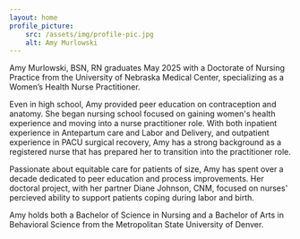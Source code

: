 ```yaml
---
layout: home
profile_picture:
    src: /assets/img/profile-pic.jpg
    alt: Amy Murlowski
---
```

Amy Murlowski, BSN, RN graduates May 2025 with a Doctorate of Nursing Practice from the University of Nebraska Medical Center, specializing as a Women’s Health Nurse Practitioner. 

Even in high school, Amy provided peer education on contraception and anatomy. She began nursing school focused on gaining women's health experience and moving into a nurse practitioner role. With both inpatient experience in Antepartum care and Labor and Delivery, and outpatient experience in PACU surgical recovery, Amy has a strong background as a registered nurse that has prepared her to transition into the practitioner role.

Passionate about equitable care for patients of size, Amy has spent over a decade dedicated to peer education and process improvements. Her doctoral project, with her partner Diane Johnson, CNM, focused on nurses' percieved ability to support patients coping during labor and birth.

Amy holds both a Bachelor of Science in Nursing and a Bachelor of Arts in Behavioral Science from the Metropolitan State University of Denver.



